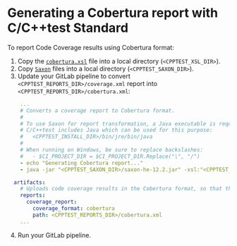 # Generating a Cobertura report with C/C++test Standard

To report Code Coverage results using Cobertura format:

1. Copy the [`cobertura.xsl`](https://gitlab.com/parasoft/cpptest-gitlab/-/blob/master/xsl/cpptest-standard-cobertura/cobertura.xsl) file into a local directory (`<CPPTEST_XSL_DIR>`).
2. Copy [`Saxon`](https://gitlab.com/parasoft/cpptest-gitlab/-/blob/master/xsl/saxon) files into a local directory (`<CPPTEST_SAXON_DIR>`).
3. Update your GitLab pipeline to convert `<CPPTEST_REPORTS_DIR>/coverage.xml` report into `<CPPTEST_REPORTS_DIR>/cobertura.xml`:

```yaml
    ...
    # Converts a coverage report to Cobertura format.
    #
    # To use Saxon for report transformation, a Java executable is required. 
    # C/C++test includes Java which can be used for this purpose:
    #   <CPPTEST_INSTALL_DIR>/bin/jre/bin/java
    #
    # When running on Windows, be sure to replace backslashes:
    #   - $CI_PROJECT_DIR = $CI_PROJECT_DIR.Replace("\", "/")
    - echo "Generating Cobertura report..."
    - java -jar "<CPPTEST_SAXON_DIR>/saxon-he-12.2.jar" -xsl:"<CPPTEST_XSL_DIR>/cobertura.xsl" -s:"<CPPTEST_REPORTS_DIR>/coverage.xml" -o:"<CPPTEST_REPORTS_DIR>/cobertura.xml" -t pipelineBuildWorkingDirectory=$CI_PROJECT_DIR

  artifacts:
    # Uploads code coverage results in the Cobertura format, so that they are displayed in GitLab.
    reports:
      coverage_report:
        coverage_format: cobertura
        path: <CPPTEST_REPORTS_DIR>/cobertura.xml
    ...
```
4. Run your GitLab pipeline.
